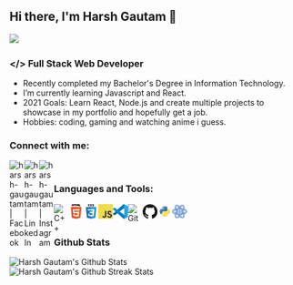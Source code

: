 ## Hi there, I'm Harsh Gautam 👋

![](https://komarev.com/ghpvc/?username=harsh-gautam)

### &#x0003C;&#x0002F;&#x0003E; Full Stack Web Developer

- Recently completed my Bachelor's Degree in Information Technology.
- I’m currently learning Javascript and React.
- 2021 Goals: Learn React, Node.js and create multiple projects to showcase in my portfolio and hopefully get a job.
- Hobbies: coding, gaming and watching anime i guess.

### Connect with me:

[<img align="left" alt="harsh-gautam | Facebook" width="26px" src="https://img.icons8.com/color/50/000000/facebook-new.png"/>][facebook]
[<img align="left" alt="harsh-gautam | LinkedIn" width="26px" src="https://img.icons8.com/color/48/000000/linkedin-circled--v1.png"/>][linkedin]
[<img align="left" alt="harsh-gautam | Instagram" width="26px" src="https://img.icons8.com/color/48/000000/instagram-new.png"/>][instagram]

<br />

### Languages and Tools:

<img align="left" alt="C++" width="26px" src="https://img.icons8.com/color/48/000000/c-plus-plus-logo.png" />

<img align="left" alt="HTML5" width="26px" src="https://raw.githubusercontent.com/github/explore/80688e429a7d4ef2fca1e82350fe8e3517d3494d/topics/html/html.png" />

<img align="left" alt="CSS3" width="26px" src="https://raw.githubusercontent.com/github/explore/80688e429a7d4ef2fca1e82350fe8e3517d3494d/topics/css/css.png" />

<img align="left" alt="Javascript" width="26px" src="https://raw.githubusercontent.com/github/explore/80688e429a7d4ef2fca1e82350fe8e3517d3494d/topics/javascript/javascript.png">

<img align="left" alt="Visual Studio Code" width="26px" src="https://raw.githubusercontent.com/github/explore/80688e429a7d4ef2fca1e82350fe8e3517d3494d/topics/visual-studio-code/visual-studio-code.png" />

<img align="left" alt="Git" width="26px" src="https://img.icons8.com/color/48/000000/git.png" />

<img align="left" alt="GitHub" width="26px" src="https://raw.githubusercontent.com/github/explore/78df643247d429f6cc873026c0622819ad797942/topics/github/github.png" />

<img align="left" alt="Python" width="26px" src="https://raw.githubusercontent.com/github/explore/80688e429a7d4ef2fca1e82350fe8e3517d3494d/topics/python/python.png">

<img align="left" alt="React" width="26px" src="https://github.com/adarsh-chakraborty/adarsh-chakraborty/blob/main/assets/icons8-react-16.png">

<br />
<br />

### Github Stats

<img alt="Harsh Gautam's Github Stats" src="https://github-readme-stats.vercel.app/api?username=harsh-gautam&show_icons=true&include_all_commits=true&count_private=true&theme=dark" />
<br />
<img alt="Harsh Gautam's Github Streak Stats" src="http://github-readme-streak-stats.herokuapp.com/?user=harsh-gautam&theme=dark" />

[facebook]: https://fb.me/harsh.gautam.1257
[instagram]: https://instagram.com/variable.not.defined
[linkedin]: https://www.linkedin.com/in/harsh-gautam

<!--
**harsh-gautam/harsh-gautam** is a ✨ _special_ ✨ repository because its `README.md` (this file) appears on your GitHub profile.

Here are some ideas to get you started:

- 🔭 I’m currently working on ...
- 🌱 I’m currently learning ...
- 👯 I’m looking to collaborate on ...
- 🤔 I’m looking for help with ...
- 💬 Ask me about ...
- 📫 How to reach me: ...
- 😄 Pronouns: ...
- ⚡ Fun fact: ...
-->
